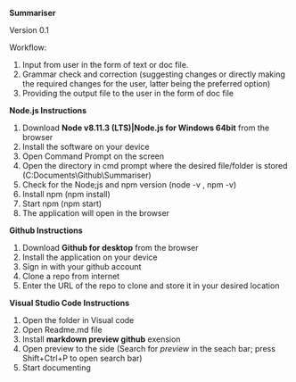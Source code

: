 **Summariser**

Version 0.1

Workflow:
1. Input from user in the form of text or doc file.
2. Grammar check and correction (suggesting changes or directly making the required changes for the user, latter being the preferred option)
3. Providing the output file to the user in the form of doc file

**Node.js Instructions**

1. Download **Node v8.11.3 (LTS)|Node.js for Windows 64bit** from the browser
1. Install the software on your device
1. Open Command Prompt on the screen
1. Open the directory in cmd prompt where the desired file/folder is stored (C:Documents\Github\Summariser)
1. Check for the Node;js and npm version (node -v , npm -v)
1. Install npm (npm install)
1. Start npm (npm start)
1. The application will open in the browser

**Github Instructions**

1. Download **Github for desktop** from the browser
1. Install the application on your device
1. Sign in with your github account
1. Clone a repo from internet
1. Enter the URL of the repo to clone and store it in your desired location

**Visual Studio Code Instructions**

1. Open the folder in Visual code
1. Open Readme.md file
1. Install **markdown preview github** exension
1. Open preview to the side (Search for *preview* in the seach bar; press Shift+Ctrl+P to open search bar)
1. Start documenting

